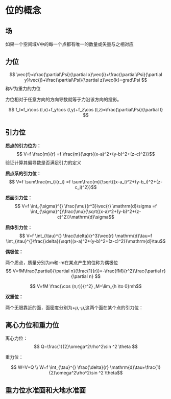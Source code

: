 # 位的概念

## 场

如果一个空间域V中的每一个点都有唯一的数量或矢量与之相对应

## 力位

$$ \vec{f}=\frac{\partial\Psi}{\partial x}\vec{i}+\frac{\partial\Psi}{\partial y}\vec{j}+\frac{\partial\Psi}{\partial z}\vec{k}=grad\Psi $$
称$\Psi$为重力的力位

力位相对于任意方向的方向导数就等于力沿该方向的投影。

$$ f_l=f_x\cos (l,x)+f_y\cos (l,y)+f_z\cos (l,z)=\frac{\partial\Psi}{\partial l} $$

## 引力位

**质点的引力位为：**$$ V=f \frac{m}{r} =f \frac{m}{\sqrt{(x-a)^2+(y-b)^2+(z-c)^2}}$$
验证计算其偏导数是否满足引力的定义

**质点系的引力位：**$$ V=f \sum\frac{m_i}{r_i} =f \sum\frac{m}{\sqrt{(x-a_i)^2+(y-b_i)^2+(z-c_i)^2}}$$

**质面引力位：**$$ V=f \int_{\sigma}^{} \frac{\mu}{r^3}\vec{r} \mathrm{d}\sigma =f \int_{\sigma}^{}\frac{\mu}{\sqrt{(x-a)^2+(y-b)^2+(z-c)^2}}\mathrm{d}\sigma$$

**质体引力位：**
$$ V=f \int_{\tau}^{} \frac{\delta}{r^3}\vec{r} \mathrm{d}\tau=f \int_{\tau}^{}\frac{\delta}{\sqrt{(x-a)^2+(y-b)^2+(z-c)^2}}\mathrm{d}\tau$$

**偶极位：**

两个质点，质量分别为m和-m在某点产生的位称为偶极位
$$ V=fM\frac{\partial}{\partial n}(\frac{1}{r})=-\frac{fM}{r^2}\frac{\partial r}{\partial n} $$

$$ V=fM \frac{\cos (n,r)}{r^2} ,M=\lim_{h \to 0}mh$$

**双重位：**

两个无限靠近的面，面密度分别为+$\mu$,-$\mu$,这两个面在某个点的引力位：

## 离心力位和重力位

离心力位：
$$ Q=\frac{1}{2}\omega^2\rho^2\sin ^2 \theta $$

重力位：

$$ W=V+Q \\ W=f \int_{\tau}^{} \frac{\delta}{r} \mathrm{d}\tau+\frac{1}{2}\omega^2\rho^2\sin ^2 \theta$$

## 重力位水准面和大地水准面
